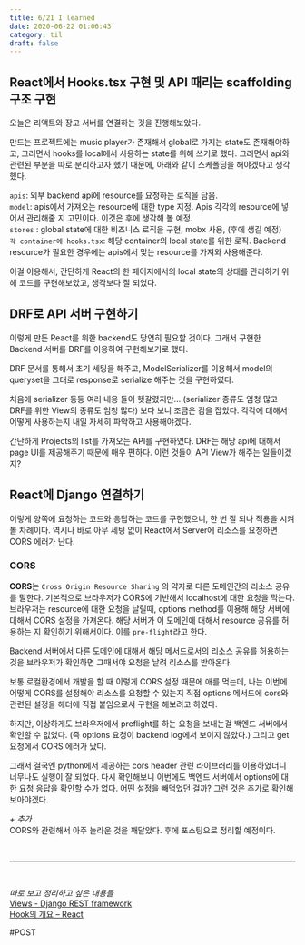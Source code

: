 ```yaml
---
title: 6/21 I learned
date: 2020-06-22 01:06:43
category: til
draft: false
---
```


## React에서 Hooks.tsx 구현 및 API 때리는 scaffolding 구조 구현

오늘은 리액트와 장고 서버를 연결하는 것을 진행해보았다.

만드는 프로젝트에는 music player가 존재해서 global로 가지는 state도 존재해야하고, 그러면서 hooks를 local에서 사용하는 state를 위해 쓰기로 했다. 그러면서 api와 관련된 부분을 따로 분리하고자 했기 때문에, 아래와 같이 스케폴딩을 해야겠다고 생각했다.

`apis`: 외부 backend api에 resource를 요청하는 로직을 담음.  
`model`: apis에서 가져오는 resource에 대한 type 지정. Apis 각각의 resource에 넣어서 관리해줄 지 고민이다. 이것은 후에 생각해 볼 예정.  
`stores` : global state에 대한 비즈니스 로직을 구현, mobx 사용, (후에 생길 예정)  
`각 container에 hooks.tsx`: 해당 container의 local state를 위한 로직. Backend resource가 필요한 경우에는 apis에서 맞는 resource를 가져와 사용해준다.

이걸 이용해서, 간단하게 React의 한 페이지에서의 local state의 상태를 관리하기 위해 코드를 구현해보았고, 생각보다 잘 되었다.

## DRF로 API 서버 구현하기

이렇게 만든 React를 위한 backend도 당연히 필요할 것이다. 그래서 구현한 Backend 서버를 DRF를 이용하여 구현해보기로 했다.

DRF 문서를 통해서 초기 세팅을 해주고, ModelSerializer를 이용해서 model의 queryset을 그대로 response로 serialize 해주는 것을 구현하였다.

처음에 serializer 등등 여러 내용 들이 헷갈렸지만… (serializer 종류도 엄청 많고 DRF를 위한 View의 종류도 엄청 많다) 보다 보니 조금은 감을 잡았다. 각각에 대해서 어떻게 사용하는지 내일 자세히 파악하고 사용해야겠다.

간단하게 Projects의 list를 가져오는 API를 구현하였다.
DRF는 해당 api에 대해서 page UI를 제공해주기 때문에 매우 편하다. 이런 것들이 API View가 해주는 일들이겠지?

## React에 Django 연결하기

이렇게 양쪽에 요청하는 코드와 응답하는 코드를 구현했으니, 한 번 잘 되나 적용을 시켜볼 차례이다. 역시나 바로 아무 세팅 없이 React에서 Server에 리소스를 요청하면 CORS 에러가 난다.

### CORS

**CORS**는 `Cross Origin Resource Sharing` 의 약자로 다른 도메인간의 리소스 공유를 말한다. 기본적으로 브라우저가 CORS에 기반해서 localhost에 대한 요청을 막는다. 브라우저는 resource에 대한 요청을 날릴때, options method를 이용해 해당 서버에 대해서 CORS 설정을 가져온다. 해당 서버가 이 도메인에 대해서 resource 공유를 허용하는 지 확인하기 위해서이다. 이를 `pre-flight`라고 한다.

Backend 서버에서 다른 도메인에 대해서 해당 메서드로서의 리소스 공유를 허용하는 것을 브라우저가 확인하면 그때서야 요청을 날려 리소스를 받아온다.

보통 로컬환경에서 개발을 할 때 이렇게 CORS 설정 때문에 애를 먹는데, 나는 이번에 어떻게 CORS를 설정해야 리소스를 요청할 수 있는지 직접 options 메서드에 cors와 관련된 설정을 헤더에 직접 붙임으로서 구현을 해보려고 하였다.

하지만, 이상하게도 브라우저에서 preflight를 하는 요청을 보내는걸 백엔드 서버에서 확인할 수 없었다. (즉 options 요청이 backend log에서 보이지 않았다.) 그리고 get 요청에서 CORS 에러가 났다.

그래서 결국엔 python에서 제공하는 cors header 관련 라이브러리를 이용하였더니 너무나도 실행이 잘 되었다. 다시 확인해보니 이번에도 백엔드 서버에서 options에 대한 요청 응답을 확인할 수가 없다. 어떤 설정을 빼먹었던 걸까? 그런 것은 추가로 확인해보아야겠다.

_+ 추가_  
CORS와 관련해서 아주 놀라운 것을 깨달았다. 후에 포스팅으로 정리할 예정이다.

<br>
<hr>
<br>

_따로 보고 정리하고 싶은 내용들_  
[Views - Django REST framework](https://www.django-rest-framework.org/api-guide/views/)  
[Hook의 개요 – React](https://ko.reactjs.org/docs/hooks-intro.html)

#POST
